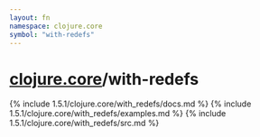 ```yaml
---
layout: fn
namespace: clojure.core
symbol: "with-redefs"
---
```


# [clojure.core](../)/with-redefs

{% include 1.5.1/clojure.core/with_redefs/docs.md %}
{% include 1.5.1/clojure.core/with_redefs/examples.md %}
{% include 1.5.1/clojure.core/with_redefs/src.md %}

